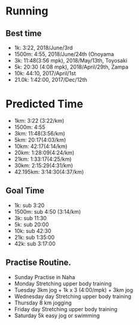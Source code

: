 # Running

## Best time
- 1k: 3:22, 2018/June/3rd
- 1500m: 4:55, 2018/June/24th (Onoyama
- 3k: 11:48(3:56 mpk), 2018/May/13th, Toyosaki
- 5k: 20:30 (4:08 mpk), 2018/April/29th, Zampa
- 10k: 44:10, 2017/April/1st
- 21.0k: 1:42:00, 2017/Dec/12th

# Predicted Time
- 1km: 3:22 (3:22/km)
- 1500m: 4:55
- 3km:	11:48(3:56/km)
- 5km: 20:17(4:03/km)
- 10km: 42:17(4:14/km)
- 20km: 1:28:09(4:24/km)
- 21km: 1:33:17(4:25/km)
- 30km: 2:15:29(4:31/km)
- 42.195km: 3:14:30(4:37/km)

## Goal Time
- 1k: sub 3:20
- 1500m: sub 4:50 (3:14/km)
- 3k: sub 11:30
- 5k: sub 20:00
- 10k: sub 42:30
- 21k: sub 1:35:00
- 42k: sub 3:17:00

## Practise Routine.
- Sunday Practise in Naha
- Monday Stretching upper body training
- Tuesday 3km jog + 1k x 3 (4:00/mpk) + 3km jog
- Wednesday day Stretching upper body training
- Thursday 8 km jogging
- Friday day Stretching upper body training
- Saturday 5k easy jog or swimming
